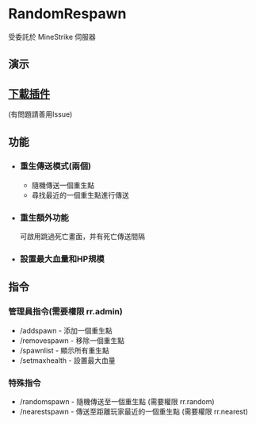 # RandomRespawn
受委託於 MineStrike 伺服器


## 演示


## [下載插件](http://gestyy.com/wZsJc0)
(有問題請善用Issue)


## 功能

- ### 重生傳送模式(兩個)
  - 隨機傳送一個重生點
  - 尋找最近的一個重生點進行傳送
  
- ### 重生額外功能

  可啟用跳過死亡畫面，并有死亡傳送間隔
  
- ### 設置最大血量和HP規模
  
## 指令
  ### 管理員指令(需要權限 rr.admin)
  - /addspawn <name> - 添加一個重生點
  - /removespawn <name> - 移除一個重生點
  - /spawnlist - 顯示所有重生點
  - /setmaxhealth - 設置最大血量
  ### 特殊指令
  - /randomspawn - 隨機傳送至一個重生點 (需要權限 rr.random)
  - /nearestspawn - 傳送至距離玩家最近的一個重生點 (需要權限 rr.nearest)
 
  
  
